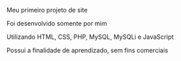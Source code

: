 Meu primeiro projeto de site 

Foi desenvolvido somente por mim

Utilizando HTML, CSS, PHP, MySQL, MySQLi e JavaScript

Possui a finalidade de aprendizado, sem fins comerciais